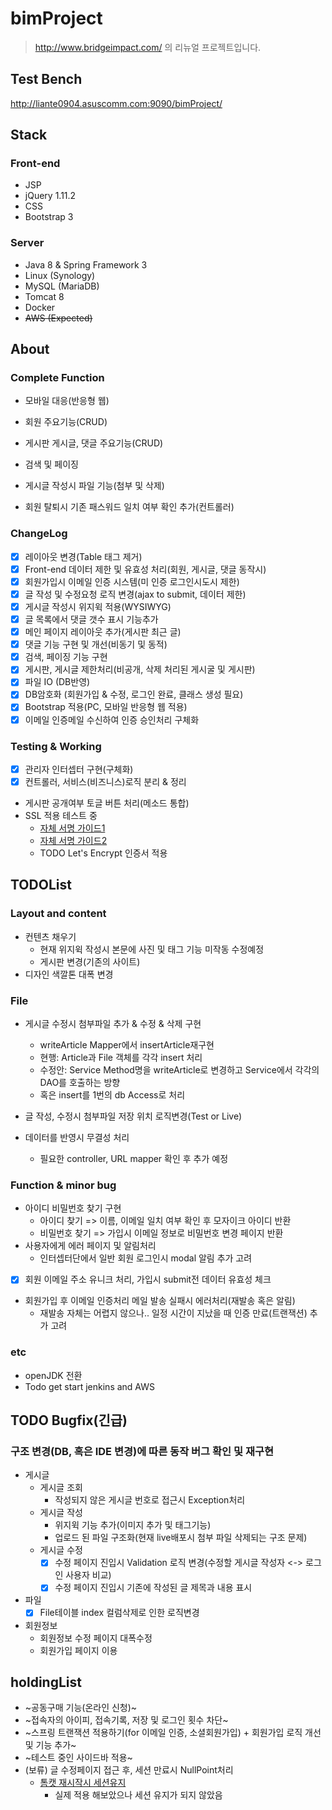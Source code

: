 # bimProject

> http://www.bridgeimpact.com/ 의 리뉴얼 프로젝트입니다.  

## Test Bench
http://liante0904.asuscomm.com:9090/bimProject/

## Stack


### Front-end
- JSP
- jQuery 1.11.2
- CSS
- Bootstrap 3

### Server
- Java 8 & Spring Framework 3
- Linux (Synology)
- MySQL (MariaDB)
- Tomcat 8
- Docker
- ~~AWS (Expected)~~

## About
### Complete Function
- 모바일 대응(반응형 웹)
- 회원 주요기능(CRUD)
- 게시판 게시글, 댓글 주요기능(CRUD) 
- 검색 및 페이징
- 게시글 작성시 파일 기능(첨부 및 삭제)

- 회원 탈퇴시 기존 패스워드 일치 여부 확인 추가(컨트롤러) 
### ChangeLog
- [x] 레이아웃 변경(Table 태그 제거)
- [x] Front-end 데이터 제한 및 유효성 처리(회원, 게시글, 댓글 동작시)
- [x] 회원가입시 이메일 인증 시스템(미 인증 로그인시도시 제한)
- [x] 글 작성 및 수정요청 로직 변경(ajax to submit, 데이터 제한)
- [x] 게시글 작성시 위지윅 적용(WYSIWYG)
- [x] 글 목록에서 댓글 갯수 표시 기능추가
- [x] 메인 페이지 레이아웃 추가(게시판 최근 글)
- [x] 댓글 기능 구현 및 개선(비동기 및 동적)
- [x] 검색, 페이징 기능 구현
- [x] 게시판, 게시글 제한처리(비공개, 삭제 처리된 게시굴 및 게시판)
- [x] 파일 IO (DB반영)
- [x] DB암호화 (회원가입 & 수정, 로그인 완료, 클래스 생성 필요)
- [x] Bootstrap 적용(PC, 모바일 반응형 웹 적용)
- [x] 이메일 인증메일 수신하여 인증 승인처리 구체화
### Testing & Working
- [x] 관리자 인터셉터 구현(구체화)
- [x] 컨트롤러, 서비스(비즈니스)로직 분리 & 정리
- 게시판 공개여부 토글 버튼 처리(메소드 통합)
- SSL 적용 테스트 중
    - [자체 서명 가이드1](http://gdtbgl93.tistory.com/74)
    - [자체 서명 가이드2](https://dzone.com/articles/setting-ssl-tomcat-5-minutes)
    - TODO Let's Encrypt 인증서 적용

## TODOList
### Layout and content 
- 컨텐츠 채우기
    - 현재 위지윅 작성시 본문에 사진 및 태그 기능 미작동 수정예정
	- 게시판 변경(기존의 사이트)
- 디자인 색깔톤 대폭 변경
### File
- 게시글 수정시 첨부파일 추가 & 수정 & 삭제 구현
   - writeArticle Mapper에서 insertArticle재구현
   - 현행: Article과 File 객체를 각각 insert 처리
   - 수정안: Service Method명을 writeArticle로 변경하고 Service에서 각각의 DAO를 호출하는 방향
   - 혹은 insert를 1번의 db Access로 처리 
	
- 글 작성, 수정시 첨부파일 저장 위치 로직변경(Test or Live)
- 데이터를 반영시 무결성 처리
    - 필요한 controller, URL mapper 확인 후 추가 예정
### Function & minor bug
- 아이디 비밀번호 찾기 구현
    - 아이디 찾기 => 이름, 이메일 일치 여부 확인 후 모자이크 아이디 반환
    - 비밀번호 찾기 => 가입시 이메일 정보로 비밀번호 변경 페이지 반환 
- 사용자에게 에러 페이지 및 알림처리
    - 인터셉터단에서 일반 회원 로그인시 modal 알림 추가 고려
- [x] 회원 이메일 주소 유니크 처리, 가입시 submit전 데이터 유효성 체크
- 회원가입 후 이메일 인증처리 메일 발송 실패시 에러처리(재발송 혹은 알림) 
    - 재발송 자체는 어렵지 않으나.. 일정 시간이 지났을 때 인증 만료(트랜잭션) 추가 고려
### etc
- openJDK 전환
- Todo get start jenkins and AWS

## TODO Bugfix(긴급)
### 구조 변경(DB, 혹은 IDE 변경)에 따른 동작 버그 확인 및 재구현
- 게시글
	- 게시글 조회
		- 작성되지 않은 게시글 번호로 접근시 Exception처리
	- 게시글 작성
		- 위지윅 기능 추가(이미지 추가 및 태그기능)
		- 업로드 된 파일 구조화(현재 live배포시 첨부 파일 삭제되는 구조 문제)
	- 게시글 수정
		- [x] 수정 페이지 진입시 Validation 로직 변경(수정할 게시글 작성자 <-> 로그인 사용자 비교)
		- [x] 수정 페이지 진입시 기존에 작성된 글 제목과 내용 표시
- 파일
	-  [x] File테이블 index 컬럼삭제로 인한 로직변경

- 회원정보
	- 회원정보 수정 페이지 대폭수정
	- 회원가입 페이지 이용

## holdingList
- ~공동구매 기능(온라인 신청)~
- ~접속자의 아이피, 접속기록, 저장 및 로그인 횟수 차단~
- ~스프링 트랜잭션 적용하기(for 이메일 인증, 소셜회원가입) + 회원가입 로직 개선 및 기능 추가~
- ~테스트 중인 사이드바 적용~
- (보류) 글 수정페이지 접근 후, 세션 만료시 NullPoint처리 
    - [톰캣 재시작시 세션유지](http://intro0517.tistory.com/147)
        - 실제 적용 해보았으나 세션 유지가 되지 않았음 
